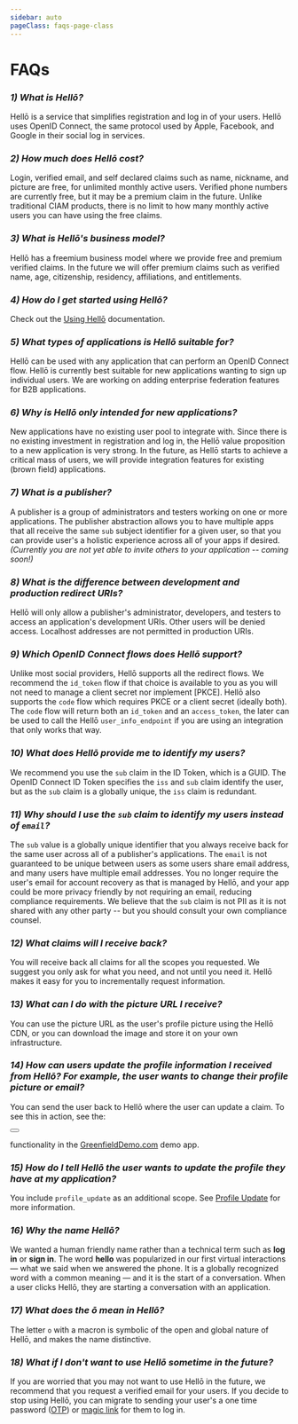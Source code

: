 ```yaml
---
sidebar: auto
pageClass: faqs-page-class
---
```


# FAQs

### *1) What is Hellō?* 

Hellō is a service that simplifies registration and log in of your users. Hellō uses OpenID Connect, the same protocol used by Apple, Facebook, and Google in their social log in services. 

### *2) How much does Hellō cost?*

Login, verified email, and self declared claims such as name, nickname, and picture are free, for unlimited monthly active users. Verified phone numbers are currently free, but it may be a premium claim in the future. Unlike traditional CIAM products, there is no limit to how many monthly active users you can have using the free claims.

### *3) What is Hellō's business model?*

Hellō has a freemium business model where we provide free and premium verified claims. In the future we will offer premium claims such as verified name, age, citizenship, residency, affiliations, and entitlements.

### *4) How do I get started using Hellō?*

Check out the [Using Hellō](/documentation/getting-started.html#_1-app-registration) documentation. 


### *5) What types of applications is Hellō suitable for?*

Hellō can be used with any application that can perform an OpenID Connect flow. Hellō is currently best suitable for new applications wanting to sign up individual users. We are working on adding enterprise federation features for B2B applications.

### *6) Why is Hellō only intended for new applications?*

New applications have no existing user pool to integrate with. Since there is no existing investment in registration and log in, the Hellō value proposition to a new application is very strong. In the future, as Hellō starts to achieve a critical mass of users, we will provide integration features for existing (brown field) applications.

### *7) What is a publisher?*

A publisher is a group of administrators and testers working on one or more applications. The publisher abstraction allows you to have multiple apps that all receive the same `sub` subject identifier for a given user, so that you can provide user's a holistic experience across all of your apps if desired. *(Currently you are not yet able to invite others to your application -- coming soon!)*


### *8) What is the difference between development and production redirect URIs?*

Hellō will only allow a publisher's administrator, developers, and testers to access an application's development URIs. Other users will be denied access. Localhost addresses are not permitted in production URIs.

### *9) Which OpenID Connect flows does Hellō support?*

Unlike most social providers, Hellō supports all the redirect flows. We recommend the `id_token` flow if that choice is available to you as you will not need to manage a client secret nor implement [PKCE]. Hellō also supports the `code` flow which requires PKCE or a client secret (ideally both). The `code` flow will return both an `id_token` and an `access_token`, the later can be used to call the Hellō `user_info_endpoint` if you are using an integration that only works that way.

### *10) What does Hellō provide me to identify my users?*

We recommend you use the `sub` claim in the ID Token, which is a GUID. The OpenID Connect ID Token specifies the `iss` and `sub` claim identify the user, but as the `sub` claim is a globally unique, the `iss` claim is redundant. 

### *11) Why should I use the `sub` claim to identify my users instead of `email`?*

The `sub` value is a globally unique identifier that you always receive back for the same user across all of a publisher's applications. The `email` is not guaranteed to be unique between users as some users share email address, and many users have multiple email addresses. You no longer require the user's email for account recovery as that is managed by Hellō, and your app could be more privacy friendly by not requiring an email, reducing compliance requirements. We believe that the `sub` claim is not PII as it is not shared with any other party -- but you should consult your own compliance counsel.

### *12) What claims will I receive back?*

You will receive back all claims for all the scopes you requested. We suggest you only ask for what you need, and not until you need it. Hellō makes it easy for you to incrementally request information.

### *13) What can I do with the picture URL I receive?*

You can use the picture URL as the user's profile picture using the Hellō CDN, or you can download the image and store it on your own infrastructure. 

### *14) How can users update the profile information I received from Hellō? For example, the user wants to change their profile picture or email?*

You can send the user back to Hellō where the user can update a claim. To see this in action, see the:

<button class="hello-btn hello-btn-white-and-static" data-label="ō&nbsp;&nbsp;&nbsp;Update with Hellō"></button> 

functionality in the [GreenfieldDemo.com](https://greenfielddemo.com) demo app.


### *15) How do I tell Hellō the user wants to update the profile they have at my application?*

You include `profile_update` as an additional scope. See [Profile Update](/documentation/hello-claims.html#profile-update) for more information.


### *16) Why the name Hellō?*
We wanted a human friendly name rather than a technical term such as **log in** or **sign in**. The word **hello** was popularized in our first virtual interactions — what we said when we answered the phone. It is a globally recognized word with a common meaning — and it is the start of a conversation. When a user clicks Hellō, they are starting a conversation with an application. 

### *17) What does the ō mean in Hellō?*

The letter `o` with a macron is symbolic of the open and global nature of Hellō, and makes the name distinctive.

### *18) What if I don't want to use Hellō sometime in the future?*

If you are worried that you may not want to use Hellō in the future, we recommend that you request a verified email for your users. If you decide to stop using Hellō, you can migrate to sending your user's a one time password ([OTP](https://en.wikipedia.org/wiki/One-time_password)) or [magic link](https://postmarkapp.com/blog/magic-links) for them to log in.